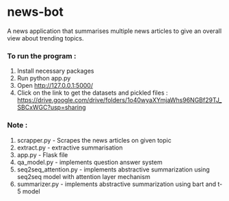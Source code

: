 # news-bot

A news application that summarises multiple news articles to give an overall view about trending topics. 

### To run the program :
1. Install necessary packages
2. Run python app.py
3. Open http://127.0.0.1:5000/ 
3. Click on the link to get the datasets and pickled files : https://drive.google.com/drive/folders/1o40wyaXYmjaWhs96NGBf29TJ_SBCxWGC?usp=sharing

### Note :
1. scrapper.py - Scrapes the news articles on given topic
2. extract.py - extractive summarisation
3. app.py - Flask file
4. qa_model.py - implements question answer system
5. seq2seq_attention.py - implements abstractive summarization using seq2seq model with attention layer mechanism
6. summarizer.py - implements abstractive summarization using bart and t-5 model
